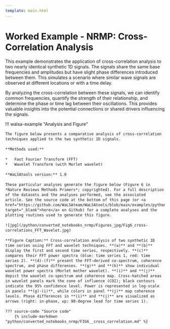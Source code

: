 ```yaml
---
template: main.html
---
```


# Worked Example - NRMP: Cross-Correlation Analysis

This example demonstrates the application of cross-correlation analysis to two nearly identical synthetic 1D signals. The signals share the same base frequencies and amplitudes but have slight phase differences introduced between them. This simulates a scenario where similar wave signals are observed at different locations or with a time delay.

By analyzing the cross-correlation between these signals, we can identify common frequencies, quantify the strength of their relationship, and determine the phase or time lag between their oscillations. This provides valuable insights into the potential connections or shared drivers influencing the signals.

!!! walsa-example "Analysis and Figure"

    The figure below presents a comparative analysis of cross-correlation techniques applied to the two synthetic 1D signals.

    **Methods used:**

    *   Fast Fourier Transform (FFT)
    *   Wavelet Transform (with Morlet wavelet)

    **WaLSAtools version:** 1.0

    These particular analyses generate the figure below (Figure 6 in *Nature Reviews Methods Primers*; copyrighted). For a full description of the datasets and the analyses performed, see the associated article. See the source code at the bottom of this page (or <a href="https://github.com/WaLSAteam/WaLSAtools/blob/main/examples/python/Worked_examples__NRMP/FIG6__cross_correlation.ipynb" target="_blank">here</a> on Github) for a complete analyses and the plotting routines used to generate this figure.

    ![jpg](/python/converted_notebooks_nrmp/Figures_jpg/Fig6_cross-correlations_FFT_Wavelet.jpg)

    **Figure Caption:** Cross-correlation analysis of two synthetic 1D time series using FFT and wavelet techniques. **(a)** and **(b)** display the first and second time series, respectively. **(c)** compares their FFT power spectra (blue: time series 1, red: time series 2). **(d)-(f)** present the FFT-derived co-spectrum, coherence spectrum, and phase differences. **(g)** and **(h)** show individual wavelet power spectra (Morlet mother wavelet). **(i)** and **(j)** depict the wavelet co-spectrum and coherence map. Cross-hatched areas in wavelet panels mark the cone of influence (COI); black contours indicate the 95% confidence level. Power is represented in log-scale in panels **(g)-(i)**, while colors in panel **(j)** map coherence levels. Phase differences in **(i)** and **(j)** are visualized as arrows (right: in-phase, up: 90-degree lead for time series 1).

    ??? source-code "Source code"
        {% include-markdown "python/converted_notebooks_nrmp/FIG6__cross_correlation.md" %}

